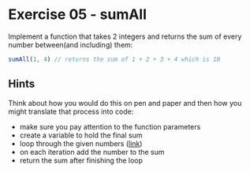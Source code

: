 # Exercise 05 - sumAll

Implement a function that takes 2 integers and returns the sum of every number 
between(and including) them:

```javascript
sumAll(1, 4) // returns the sum of 1 + 2 + 3 + 4 which is 10
```


## Hints

Think about how you would do this on pen and paper and then how you might 
translate that process into code:
- make sure you pay attention to the function parameters
- create a variable to hold the final sum
- loop through the given numbers 
([link](https://developer.mozilla.org/en-US/docs/Web/JavaScript/Guide/Loops_and_iteration))
- on each iteration add the number to the sum
- return the sum after finishing the loop
